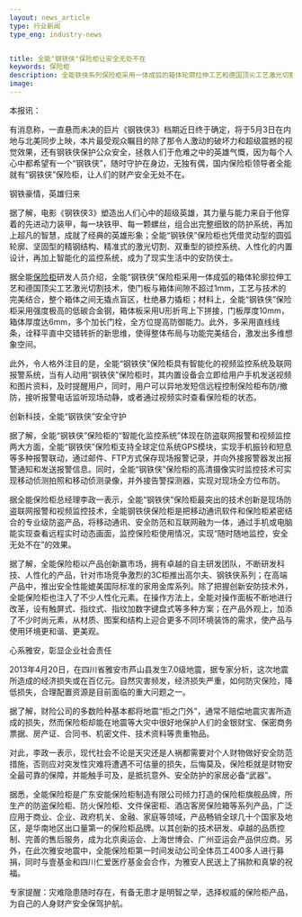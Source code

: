 ```yaml
---
layout: news_article
type: 行业新闻
type_eng: industry-news


title: 全能"钢铁侠"保险柜让安全无处不在
keywords: 保险柜
description: 全能铁侠系列保险柜采用一体成弧的箱体轮廓拉伸工艺和德国顶尖工艺激光切割技术，整个箱体之间无撬点盲区，为你和家人的人身财产安全保驾护航。
image: 
---
```

本报讯：

有消息称，一直悬而未决的巨片《钢铁侠3》档期近日终于确定，将于5月3日在内地与北美同步上映，本片最受观众瞩目的除了那令人激动的破坏力和超级震撼的视觉效果，还有钢铁侠保护公众安全，拯救人们于危难之中的英雄气慨，因为每个人心中都希望有一个“钢铁侠”，随时守护在身边，无独有偶，国内保险柜领导者全能就有“钢铁侠”保险柜，让人们的财产安全无处不在。

钢铁豪情，英雄归来

据了解，电影《钢铁侠3》塑造出人们心中的超级英雄，其力量与能力来自于他穿着的先进动力装甲，每一块铁甲、每一颗螺丝，组合出完整细致的防护系统，再加上超凡的智慧，成就了经典的英雄形象；全能“钢铁侠”保险柜也凭借灵动型的圆弧轮廓、坚固型的精钢结构、精准式的激光切割、双重型的锁控系统、人性化的内置设计，再加上智能化的监控系统，成为了现实生活中的安防侠士。

据全能[保险柜](http://www.qnnsafe.com/)研发人员介绍，全能“钢铁侠”保险柜采用一体成弧的箱体轮廓拉伸工艺和德国顶尖工艺激光切割技术，使门板与箱体间隙不超过1mm，工艺与技术的完美结合，整个箱体之间无撬点盲区，杜绝暴力撬柜；材料上，全能“钢铁侠”保险柜采用强度极高的低碳合金钢，箱体板采用U形折弯上下拼接，门板厚度10mm，箱体厚度达6mm，多个加长门栓，全方位提高防御能力。此外，多采用直线线条，诠释平直中交错转折的新思维，使得整体布局与功能完美结合，激发出多维想象空间。

此外，令人格外注目的是，全能“钢铁侠”保险柜具有智能化的视频监控系统及联网报警系统，当有人动用“钢铁侠”保险柜时，其内置设备会立即给用户手机发送视频和图片资料，及时提醒用户，同时，用户可以异地发短信远程控制保险柜布防/撤防，接听报警电话监听现场动静，或者通过视频实时查看保险柜的状态。

创新科技，全能“钢铁侠”安全守护

据了解，全能“钢铁侠”保险柜的“智能化监控系统”体现在防盗联网报警和视频监控两大方面，全能“钢铁侠”保险柜支持全球定位系统GPS模块，实现手机振铃和短息等多种报警联动，通过邮件、FTP方式保存现场报警记录，并向外接报警器发出报警通知和发送报警信息。同时，全能“钢铁侠”保险柜的高清摄像实时监控技术可实现移动侦测拍照和移动侦测录像，并外接告警探测器，实现对现场全方位布防。

据全能保险柜总经理李政一表示，全能“钢铁侠”保险柜最突出的技术创新是现场防盗联网报警和视频监控技术，全能钢铁侠保险柜是把移动通讯软件和保险柜紧密结合的专业级防盗产品，将移动通讯、安全防范和互联网融为一体，通过手机或电脑能实现查看远程实时动态画面，监控保险柜使用情况，实现“随时随地监控，安全无处不在”的效果。

据了解，全能保险柜以产品创新赢市场，拥有卓越的自主研发团队，不断研发科技、人性化的产品，针对市场竞争激烈的3C柜推出高尔夫、钢铁侠系列；在高端产品中，推出安全性能媲美国际标准的家用金库系列。除了把握创新安防技术外，全能保险柜也注入了不少人性化元素。在操作方法上，全能对操作面板不断地进行改革，设有触屏式、指纹式、指纹加数字键盘式等多种方案；在产品外观上，加添了不少时尚元素，从材质、图案和结构上迎合更多不同环境装饰的需求，使产品与使用环境更和谐、更美观。

心系雅安，彰显企业社会责任

2013年4月20日，在四川省雅安市芦山县发生7.0级地震，据专家分析，这次地震所造成的经济损失或在百亿元。自然灾害频发，经济损失严重，如何防灾保险，降低损失，合理配置资源是目前面临的重大问题之一。

据了解，财险公司的多数险种基本都将地震“拒之门外”，通常不赔偿地震灾害所造成的损失，然而保险柜却能在地震等大灾中很好地保护人们的金银财宝、保密商务票据、房产证、合同书、机密文件、技术资料等贵重物品。

对此，李政一表示，现代社会不论是天灾还是人祸都需要对个人财物做好安全防范措施，否则应对突发性灾难将遭遇不可估量的损失，后悔莫及，保险柜就是财物安全最可靠的保障，并能触手可及，是抵抗意外、安全防护的家居必备“武器”。

据悉，全能保险柜是广东安能保险柜制造有限公司倾力打造的保险柜旗舰品牌，所生产的防盗保险柜、防火保险柜、文件保密柜、酒店客房保险箱等系列产品，广泛应用于商业、企业、政府机关、金融、家庭等领域，产品畅销全球几十个国家及地区，是华南地区出口量第一的保险柜品牌。以其创新的技术研发、卓越的品质控制、完善的售后服务，成为北京奥运会、上海世博会、广州亚运会产品供应商。另外，在此次雅安地震中，全能保险柜第一时间发动公司全体员工400多人进行募捐，同时与壹基金和四川仁爱医疗基金会合作，为雅安人民送上了捐款和真挚的祝福。

专家提醒：灾难隐患随时存在，有备无患才是明智之举，选择权威的保险柜产品，为自己的人身财产安全保驾护航。
